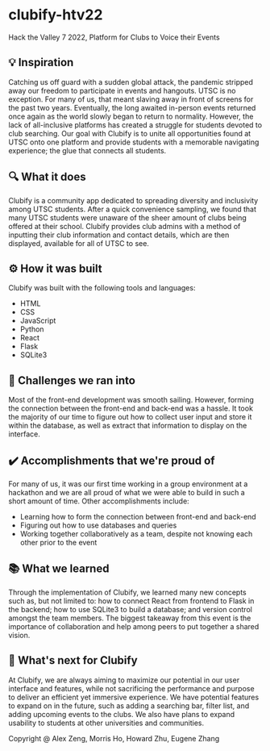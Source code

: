# clubify-htv22
Hack the Valley 7 2022, Platform for Clubs to Voice their Events

## 💡 Inspiration
Catching us off guard with a sudden global attack, the pandemic stripped away our freedom to participate in events and hangouts. UTSC is no exception. For many of us, that meant slaving away in front of screens for the past two years. Eventually, the long awaited in-person events returned once again as the world slowly began to return to normality. However, the lack of all-inclusive platforms has created a struggle for students devoted to club searching. Our goal with Clubify is to unite all opportunities found at UTSC onto one platform and provide students with a memorable navigating experience; the glue that connects all students.  

## 🔍 What it does
Clubify is a community app dedicated to spreading diversity and inclusivity among UTSC students. After a quick convenience sampling, we found that many UTSC students were unaware of the sheer amount of clubs being offered at their school. Clubify provides club admins with a method of inputting their club information and contact details, which are then displayed, available for all of UTSC to see.

## ⚙️ How it was built
Clubify was built with the following tools and languages:
- HTML
- CSS
- JavaScript
- Python
- React
- Flask
- SQLite3

## 🚧 Challenges we ran into
Most of the front-end development was smooth sailing. However, forming the connection between the front-end and back-end was a hassle. It took the majority of our time to figure out how to collect user input and store it within the database, as well as extract that information to display on the interface. 

## ✔️ Accomplishments that we're proud of
For many of us, it was our first time working in a group environment at a hackathon and we are all proud of what we were able to build in such a short amount of time. Other accomplishments include:
- Learning how to form the connection between front-end and back-end
- Figuring out how to use databases and queries
- Working together collaboratively as a team, despite not knowing each other prior to the event

## 📚 What we learned
Through the implementation of Clubify, we learned many new concepts such as, but not limited to: how to connect React from frontend to Flask in the backend; how to use SQLite3 to build a database; and version control amongst the team members. The biggest takeaway from this event is the importance of collaboration and help among peers to put together a shared vision.

## 🔭 What's next for Clubify
At Clubify, we are always aiming to maximize our potential in our user interface and features, while not sacrificing the performance and purpose to deliver an efficient yet immersive experience. We have potential features to expand on in the future, such as adding a searching bar, filter list, and adding upcoming events to the clubs. We also have plans to expand usability to students at other universities and communities.


Copyright @ Alex Zeng, Morris Ho, Howard Zhu, Eugene Zhang
